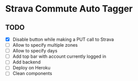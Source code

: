 # Strava Commute Auto Tagger

## TODO

- [x] Disable button while making a PUT call to Strava
- [ ] Allow to specify multiple zones
- [ ] Allow to specify days
- [ ] Add top bar with account currently logged in
- [ ] Add backend
- [ ] Deploy on Heroku
- [ ] Clean components
